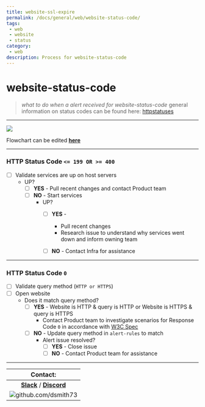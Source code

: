 ```yaml
---
title: website-ssl-expire
permalink: /docs/general/web/website-status-code/
tags: 
 - web
 - website
 - status
category:
 - web
description: Process for website-status-code
---
```


# website-status-code  

> *what to do when a alert received for website-status-code* 
general information on status codes can be found here: [httpstatuses](https://httpstatuses.com)  

---
[![](https://mermaid.ink/img/eyJjb2RlIjoiZ3JhcGggVERcblx0Q3tTdGF0dXMgQ29kZSBSZWNlaXZlZH1cblxuICBDIC0tPnw8PTE5OSBvciA-PTQwMHwgRHtTZXJ2aWNlcyBVUD99XG5cdEMgLS0-fDB8IEZbVmFsaWRhdGUgUXVlcnkgTWV0aG9kXVxuICBGIC0tPkYxe1dlYnNpdGUgJiBRdWVyeSBTYW1lP31cbiAgRCAtLT58Tk98IEQxW1N0YXJ0IFNlcnZpY2VzXVxuXG4gIEQxIC0tPiBEMntSZXNvbHZlZD99XG4gIEQyIC0tPnxZRVN8IEQzW1Jlc2VhcmNoIElzc3VlXVxuICBEMiAtLT58Tk98IEQ0W0NvbnRhY3QgSW5mcmEgZm9yIGFzc2lzdGFuY2VdXG4gIEQgLS0-fFlFU3wgRDVbQ29udGFjdCBQcm9kdWN0IHRlYW0gZm9yIGFzc2lzdGFuY2VdXG4gIFxuICBGMSAtLT58Tk98IEYyW0ZpeCBxdWVyeV1cbiAgRjEgLS0-fFlFU3wgRjNbQ29udGFjdCBQcm9kdWN0IHRlYW1dXG4iLCJtZXJtYWlkIjp7InRoZW1lIjoibmV1dHJhbCJ9LCJ1cGRhdGVFZGl0b3IiOmZhbHNlfQ)](https://mermaid-js.github.io/mermaid-live-editor/#/edit/eyJjb2RlIjoiZ3JhcGggVERcblx0Q3tTdGF0dXMgQ29kZSBSZWNlaXZlZH1cblxuICBDIC0tPnw8PTE5OSBvciA-PTQwMHwgRHtTZXJ2aWNlcyBVUD99XG5cdEMgLS0-fDB8IEZbVmFsaWRhdGUgUXVlcnkgTWV0aG9kXVxuICBGIC0tPkYxe1dlYnNpdGUgJiBRdWVyeSBTYW1lP31cbiAgRCAtLT58Tk98IEQxW1N0YXJ0IFNlcnZpY2VzXVxuXG4gIEQxIC0tPiBEMntSZXNvbHZlZD99XG4gIEQyIC0tPnxZRVN8IEQzW1Jlc2VhcmNoIElzc3VlXVxuICBEMiAtLT58Tk98IEQ0W0NvbnRhY3QgSW5mcmEgZm9yIGFzc2lzdGFuY2VdXG4gIEQgLS0-fFlFU3wgRDVbQ29udGFjdCBQcm9kdWN0IHRlYW0gZm9yIGFzc2lzdGFuY2VdXG4gIFxuICBGMSAtLT58Tk98IEYyW0ZpeCBxdWVyeV1cbiAgRjEgLS0-fFlFU3wgRjNbQ29udGFjdCBQcm9kdWN0IHRlYW1dXG4iLCJtZXJtYWlkIjp7InRoZW1lIjoibmV1dHJhbCJ9LCJ1cGRhdGVFZGl0b3IiOmZhbHNlfQ)  

Flowchart can be edited **[here](https://mermaid-js.github.io/mermaid-live-editor)**  

---

### HTTP Status Code `<= 199 OR >= 400`

- [ ] Validate services are up on host servers    
  * UP?
    - [ ] **YES** - Pull recent changes and contact Product team  
    - [ ] **NO** - Start services
      * UP?
        - [ ] **YES** - 
          * Pull recent changes  
          * Research issue to understand why services went down and inform owning team  
        - [ ] **NO** - Contact Infra for assistance  


---

### HTTP Status Code `0`

- [ ] Validate query method (`HTTP or HTTPS`)  
- [ ] Open website  
  * Does it match query method?
    - [ ] **YES** - Website is HTTP & query is HTTP or Website is HTTPS & query is HTTPS  
      * Contact Product team to investigate scenarios for Response Code `0` in accordance with [W3C Spec](https://fetch.spec.whatwg.org/#concept-network-error)  
    - [ ] **NO** - Update query method in `alert-rules` to match  
      * Alert issue resolved?
        - [ ] **YES** - Close issue   
        - [ ] **NO** - Contact Product team for assistance  

---

| Contact: |
| :---------: |
| **[Slack](https://101101workspace.slack.com/archives/D012ESWSXHQ "dsmith73 on 101101 workspace")**  / **[Discord](https://discord.gg/RmzVNzx)** |
| ![github.com/dsmith73](https://avatars1.githubusercontent.com/u/44279121?s=60&u=7a933a33b51505f9d6435eeffae1c8156a47dc77&v=4 "github.com/dsmith73") |
